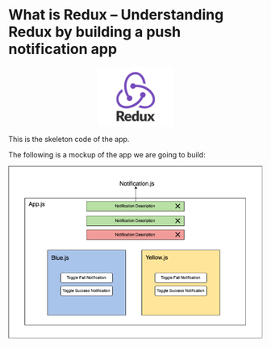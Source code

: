 # What is Redux – Understanding Redux by building a push notification app

<p align="center">
    <img alt="redux-logo" src="redux-logo.png" width="150" />
</p>

This is the skeleton code of the app.

The following is a mockup of the app we are going to build:

![App Design](redux-app.png)
